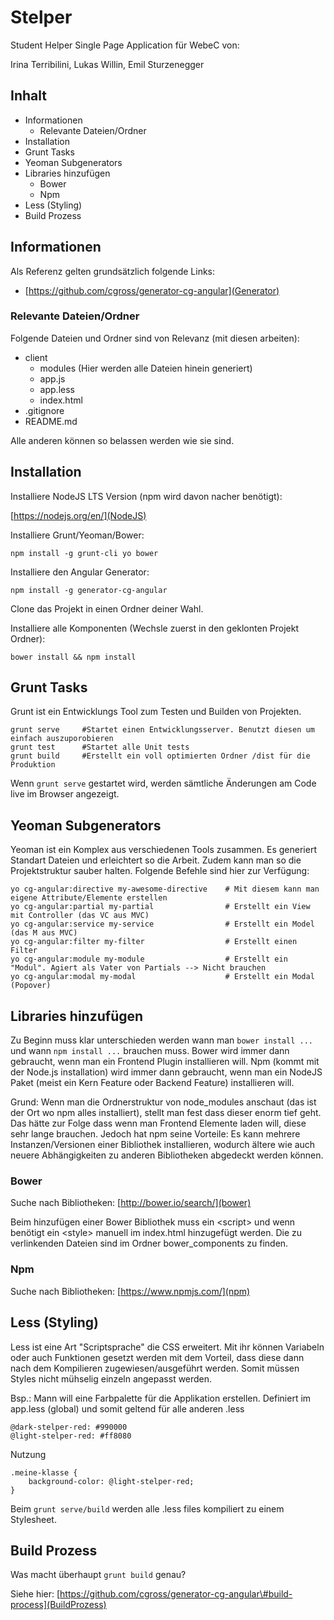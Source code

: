 # Stelper
Student Helper Single Page Application für WebeC von:

Irina Terribilini, Lukas Willin, Emil Sturzenegger

## Inhalt
* Informationen
    * Relevante Dateien/Ordner
* Installation
* Grunt Tasks
* Yeoman Subgenerators
* Libraries hinzufügen
    * Bower
    * Npm
* Less (Styling)
* Build Prozess

## Informationen
Als Referenz gelten grundsätzlich folgende Links:

* [https://github.com/cgross/generator-cg-angular](Generator)

### Relevante Dateien/Ordner
Folgende Dateien und Ordner sind von Relevanz (mit diesen arbeiten):

* client
    * modules (Hier werden alle Dateien hinein generiert)
    * app.js
    * app.less
    * index.html
* .gitignore
* README.md

Alle anderen können so belassen werden wie sie sind.

## Installation
Installiere NodeJS LTS Version (npm wird davon nacher benötigt):

[https://nodejs.org/en/](NodeJS)

Installiere Grunt/Yeoman/Bower:

    npm install -g grunt-cli yo bower

Installiere den Angular Generator: 

    npm install -g generator-cg-angular

Clone das Projekt in einen Ordner deiner Wahl.

Installiere alle Komponenten (Wechsle zuerst in den geklonten Projekt Ordner):

    bower install && npm install

## Grunt Tasks
Grunt ist ein Entwicklungs Tool zum Testen und Builden von Projekten.

    grunt serve     #Startet einen Entwicklungsserver. Benutzt diesen um einfach auszuporobieren
    grunt test      #Startet alle Unit tests
    grunt build     #Erstellt ein voll optimierten Ordner /dist für die Produktion

Wenn ```grunt serve``` gestartet wird, werden sämtliche Änderungen am Code live im Browser angezeigt.

## Yeoman Subgenerators
Yeoman ist ein Komplex aus verschiedenen Tools zusammen. Es generiert Standart Dateien und erleichtert so die Arbeit. Zudem kann man so die Projektstruktur sauber halten.
Folgende Befehle sind hier zur Verfügung:

    yo cg-angular:directive my-awesome-directive    # Mit diesem kann man eigene Attribute/Elemente erstellen
    yo cg-angular:partial my-partial                # Erstellt ein View mit Controller (das VC aus MVC)
    yo cg-angular:service my-service                # Erstellt ein Model (das M aus MVC)
    yo cg-angular:filter my-filter                  # Erstellt einen Filter
    yo cg-angular:module my-module                  # Erstellt ein "Modul". Agiert als Vater von Partials --> Nicht brauchen
    yo cg-angular:modal my-modal                    # Erstellt ein Modal (Popover)

## Libraries hinzufügen
Zu Beginn muss klar unterschieden werden wann man ```bower install ...``` und wann ```npm install ...``` brauchen muss.
Bower wird immer dann gebraucht, wenn man ein Frontend Plugin installieren will.
Npm (kommt mit der Node.js installation) wird immer dann gebraucht, wenn man ein NodeJS Paket (meist ein Kern Feature oder Backend Feature) installieren will.

Grund: Wenn man die Ordnerstruktur von node_modules anschaut (das ist der Ort wo npm alles installiert), stellt man fest dass dieser enorm tief geht.
Das hätte zur Folge dass wenn man Frontend Elemente laden will, diese sehr lange brauchen. Jedoch hat npm seine Vorteile: 
Es kann mehrere Instanzen/Versionen einer Bibliothek installieren, wodurch ältere wie auch neuere Abhängigkeiten zu anderen Bibliotheken abgedeckt werden können.

### Bower
Suche nach Bibliotheken: [http://bower.io/search/](bower)

Beim hinzufügen einer Bower Bibliothek muss ein \<script\> und wenn benötigt ein \<style\> manuell im index.html hinzugefügt werden.
Die zu verlinkenden Dateien sind im Ordner bower_components zu finden.

### Npm
Suche nach Bibliotheken: [https://www.npmjs.com/](npm)

## Less (Styling)
Less ist eine Art "Scriptsprache" die CSS erweitert. Mit ihr können Variabeln oder auch Funktionen gesetzt werden mit dem Vorteil, 
dass diese dann nach dem Kompilieren zugewiesen/ausgeführt werden.
Somit müssen Styles nicht mühselig einzeln angepasst werden.

Bsp.: Mann will eine Farbpalette für die Applikation erstellen.
Definiert im app.less (global) und somit geltend für alle anderen .less
    
    @dark-stelper-red: #990000
    @light-stelper-red: #ff8080
    
Nutzung

    .meine-klasse {
        background-color: @light-stelper-red;
    }

Beim ```grunt serve/build``` werden alle .less files kompiliert zu einem Stylesheet.

## Build Prozess
Was macht überhaupt ```grunt build``` genau?

Siehe hier: [https://github.com/cgross/generator-cg-angular\#build-process](BuildProzess)
